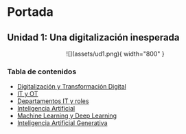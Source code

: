# Portada

## Unidad 1: Una digitalización inesperada

<center>
![](assets/ud1.png){ width="800" }
</center>

### Tabla de contenidos

* [Digitalización y Transformación Digital](digitalizacion.md)
* [IT y OT](it-ot.md)
* [Departamentos IT y roles](departamentos-it.md)
* [Inteligencia Artificial](ia.md)
* [Machine Learning y Deep Learning](ml-dl.md)
* [Inteligencia Artificial Generativa](iag.md)